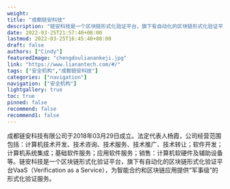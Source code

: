 ```yaml
---
weight: 
title: "成都链安科技"
description: "链安科技是一个区块链形式化验证平台，旗下有自动化的区块链形式化验证平台VaaS（Verification as a Service），为智能合约和区块链应用提供“军事级”的形式化验证服务。"
date: 2022-03-25T21:57:40+08:00
lastmod: 2022-03-25T16:45:40+08:00
draft: false
authors: ["Cindy"]
featuredImage: "chengdoulianankeji.jpg"
link: "https://www.lianantech.com/#/"
tags: ["安全机构","成都链安科技"]
categories: ["navigation"]
navigation: ["安全机构"]
lightgallery: true
toc: true
pinned: false
recommend: false
recommend1: false
---
```


成都链安科技有限公司于2018年03月29日成立。法定代表人杨霞，公司经营范围包括：计算机技术开发、技术咨询、技术服务、技术推广、技术转让；软件开发；计算机系统集成；基础软件服务；应用软件服务；销售：计算机软硬件及辅助设备等。链安科技是一个区块链形式化验证平台，旗下有自动化的区块链形式化验证平台VaaS（Verification as a Service），为智能合约和区块链应用提供“军事级”的形式化验证服务。